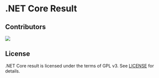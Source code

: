 # .NET Core Result


## Contributors

<a href = "https://github.com/Typiqally/dotnetcore-result/graphs/contributors">
  <img src = "https://contrib.rocks/image?repo=Typiqally/dotnetcore-result"/>
</a>

## License

.NET Core result is licensed under the terms of GPL v3. See [LICENSE](LICENSE) for details.
